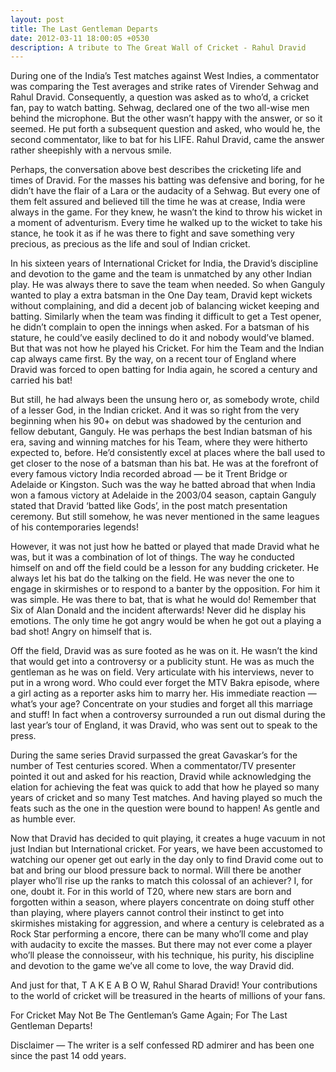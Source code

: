 ```yaml
---
layout: post
title: The Last Gentleman Departs
date: 2012-03-11 18:00:05 +0530
description: A tribute to The Great Wall of Cricket - Rahul Dravid
---
```


During one of the India’s Test matches against West Indies, a commentator was comparing the Test averages and strike rates of Virender Sehwag and Rahul Dravid. Consequently, a question was asked as to who’d, a cricket fan, pay to watch batting. Sehwag, declared one of the two all-wise men behind the microphone. But the other wasn’t happy with the answer, or so it seemed. He put forth a subsequent question and asked, who would he, the second commentator, like to bat for his LIFE. Rahul Dravid, came the answer rather sheepishly with a nervous smile.

Perhaps, the conversation above best describes the cricketing life and times of Dravid. For the masses his batting was defensive and boring, for he didn’t have the flair of a Lara or the audacity of a Sehwag. But every one of them felt assured and believed till the time he was at crease, India were always in the game. For they knew, he wasn’t the kind to throw his wicket in a moment of adventurism. Every time he walked up to the wicket to take his stance, he took it as if he was there to fight and save something very precious, as precious as the life and soul of Indian cricket.

In his sixteen years of International Cricket for India, the Dravid’s discipline and devotion to the game and the team is unmatched by any other Indian play. He was always there to save the team when needed. So when Ganguly wanted to play a extra batsman in the One Day team, Dravid kept wickets without complaining, and did a decent job of balancing wicket keeping and batting. Similarly when the team was finding it difficult to get a Test opener, he didn’t complain to open the innings when asked. For a batsman of his stature, he could’ve easily declined to do it and nobody would’ve blamed. But that was not how he played his Cricket. For him the Team and the Indian cap always came first. By the way, on a recent tour of England where Dravid was forced to open batting for India again, he scored a century and carried his bat!

But still, he had always been the unsung hero or, as somebody wrote, child of a lesser God, in the Indian cricket. And it was so right from the very beginning when his 90+ on debut was shadowed by the centurion and fellow debutant, Ganguly. He was perhaps the best Indian batsman of his era, saving and winning matches for his Team, where they were hitherto expected to, before. He’d consistently excel at places where the ball used to get closer to the nose of a batsman than his bat. He was at the forefront of every famous victory India recorded abroad — be it Trent Bridge or Adelaide or Kingston. Such was the way he batted abroad that when India won a famous victory at Adelaide in the 2003/04 season, captain Ganguly stated that Dravid ‘batted like Gods’, in the post match presentation ceremony. But still somehow, he was never mentioned in the same leagues of his contemporaries legends!

However, it was not just how he batted or played that made Dravid what he was, but it was a combination of lot of things. The way he conducted himself on and off the field could be a lesson for any budding cricketer. He always let his bat do the talking on the field. He was never the one to engage in skirmishes or to respond to a banter by the opposition. For him it was simple. He was there to bat, that is what he would do! Remember that Six of Alan Donald and the incident afterwards! Never did he display his emotions. The only time he got angry would be when he got out a playing a bad shot! Angry on himself that is.

Off the field, Dravid was as sure footed as he was on it. He wasn’t the kind that would get into a controversy or a publicity stunt. He was as much the gentleman as he was on field. Very articulate with his interviews, never to put in a wrong word. Who could ever forget the MTV Bakra episode, where a girl acting as a reporter asks him to marry her. His immediate reaction — what’s your age? Concentrate on your studies and forget all this marriage and stuff! In fact when a controversy surrounded a run out dismal during the last year’s tour of England, it was Dravid, who was sent out to speak to the press.

During the same series Dravid surpassed the great Gavaskar’s for the number of Test centuries scored. When a commentator/TV presenter pointed it out and asked for his reaction, Dravid while acknowledging the elation for achieving the feat was quick to add that how he played so many years of cricket and so many Test matches. And having played so much the feats such as the one in the question were bound to happen! As gentle and as humble ever.

Now that Dravid has decided to quit playing, it creates a huge vacuum in not just Indian but International cricket. For years, we have been accustomed to watching our opener get out early in the day only to find Dravid come out to bat and bring our blood pressure back to normal. Will there be another player who’ll rise up the ranks to match this colossal of an achiever? I, for one, doubt it. For in this world of T20, where new stars are born and forgotten within a season, where players concentrate on doing stuff other than playing, where players cannot control their instinct to get into skirmishes mistaking for aggression, and where a century is celebrated as a Rock Star performing a encore, there can be many who’ll come and play with audacity to excite the masses. But there may not ever come a player who’ll please the connoisseur, with his technique, his purity, his discipline and devotion to the game we’ve all come to love, the way Dravid did.

And just for that, T A K E A B O W, Rahul Sharad Dravid! Your contributions to the world of cricket will be treasured in the hearts of millions of your fans.

For Cricket May Not Be The Gentleman’s Game Again; For The Last Gentleman Departs!

Disclaimer — The writer is a self confessed RD admirer and has been one since the past 14 odd years.